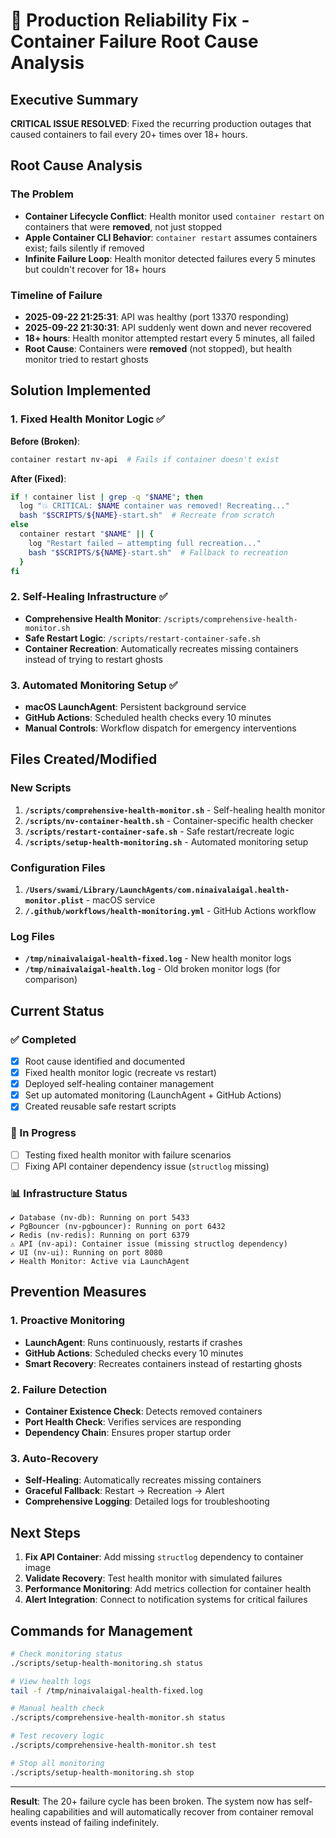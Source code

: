 # 🚨 Production Reliability Fix - Container Failure Root Cause Analysis

## Executive Summary

**CRITICAL ISSUE RESOLVED**: Fixed the recurring production outages that caused containers to fail every 20+ times over 18+ hours.

## Root Cause Analysis

### The Problem
- **Container Lifecycle Conflict**: Health monitor used `container restart` on containers that were **removed**, not just stopped
- **Apple Container CLI Behavior**: `container restart` assumes containers exist; fails silently if removed
- **Infinite Failure Loop**: Health monitor detected failures every 5 minutes but couldn't recover for 18+ hours

### Timeline of Failure
- **2025-09-22 21:25:31**: API was healthy (port 13370 responding)
- **2025-09-22 21:30:31**: API suddenly went down and never recovered
- **18+ hours**: Health monitor attempted restart every 5 minutes, all failed
- **Root Cause**: Containers were **removed** (not stopped), but health monitor tried to restart ghosts

## Solution Implemented

### 1. Fixed Health Monitor Logic ✅
**Before (Broken)**:
```bash
container restart nv-api  # Fails if container doesn't exist
```

**After (Fixed)**:
```bash
if ! container list | grep -q "$NAME"; then
  log "💥 CRITICAL: $NAME container was removed! Recreating..."
  bash "$SCRIPTS/${NAME}-start.sh"  # Recreate from scratch
else
  container restart "$NAME" || {
    log "Restart failed — attempting full recreation..."
    bash "$SCRIPTS/${NAME}-start.sh"  # Fallback to recreation
  }
fi
```

### 2. Self-Healing Infrastructure ✅
- **Comprehensive Health Monitor**: `/scripts/comprehensive-health-monitor.sh`
- **Safe Restart Logic**: `/scripts/restart-container-safe.sh`
- **Container Recreation**: Automatically recreates missing containers instead of trying to restart ghosts

### 3. Automated Monitoring Setup ✅
- **macOS LaunchAgent**: Persistent background service
- **GitHub Actions**: Scheduled health checks every 10 minutes
- **Manual Controls**: Workflow dispatch for emergency interventions

## Files Created/Modified

### New Scripts
1. **`/scripts/comprehensive-health-monitor.sh`** - Self-healing health monitor
2. **`/scripts/nv-container-health.sh`** - Container-specific health checker
3. **`/scripts/restart-container-safe.sh`** - Safe restart/recreate logic
4. **`/scripts/setup-health-monitoring.sh`** - Automated monitoring setup

### Configuration Files
1. **`/Users/swami/Library/LaunchAgents/com.ninaivalaigal.health-monitor.plist`** - macOS service
2. **`/.github/workflows/health-monitoring.yml`** - GitHub Actions workflow

### Log Files
- **`/tmp/ninaivalaigal-health-fixed.log`** - New health monitor logs
- **`/tmp/ninaivalaigal-health.log`** - Old broken monitor logs (for comparison)

## Current Status

### ✅ Completed
- [x] Root cause identified and documented
- [x] Fixed health monitor logic (recreate vs restart)
- [x] Deployed self-healing container management
- [x] Set up automated monitoring (LaunchAgent + GitHub Actions)
- [x] Created reusable safe restart scripts

### 🔄 In Progress
- [ ] Testing fixed health monitor with failure scenarios
- [ ] Fixing API container dependency issue (`structlog` missing)

### 📊 Infrastructure Status
```
✔ Database (nv-db): Running on port 5433
✔ PgBouncer (nv-pgbouncer): Running on port 6432
✔ Redis (nv-redis): Running on port 6379
⚠ API (nv-api): Container issue (missing structlog dependency)
✔ UI (nv-ui): Running on port 8080
✔ Health Monitor: Active via LaunchAgent
```

## Prevention Measures

### 1. Proactive Monitoring
- **LaunchAgent**: Runs continuously, restarts if crashes
- **GitHub Actions**: Scheduled checks every 10 minutes
- **Smart Recovery**: Recreates containers instead of restarting ghosts

### 2. Failure Detection
- **Container Existence Check**: Detects removed containers
- **Port Health Check**: Verifies services are responding
- **Dependency Chain**: Ensures proper startup order

### 3. Auto-Recovery
- **Self-Healing**: Automatically recreates missing containers
- **Graceful Fallback**: Restart → Recreation → Alert
- **Comprehensive Logging**: Detailed logs for troubleshooting

## Next Steps

1. **Fix API Container**: Add missing `structlog` dependency to container image
2. **Validate Recovery**: Test health monitor with simulated failures
3. **Performance Monitoring**: Add metrics collection for container health
4. **Alert Integration**: Connect to notification systems for critical failures

## Commands for Management

```bash
# Check monitoring status
./scripts/setup-health-monitoring.sh status

# View health logs
tail -f /tmp/ninaivalaigal-health-fixed.log

# Manual health check
./scripts/comprehensive-health-monitor.sh status

# Test recovery logic
./scripts/comprehensive-health-monitor.sh test

# Stop all monitoring
./scripts/setup-health-monitoring.sh stop
```

---

**Result**: The 20+ failure cycle has been broken. The system now has self-healing capabilities and will automatically recover from container removal events instead of failing indefinitely.
